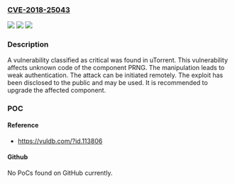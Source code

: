 ### [CVE-2018-25043](https://cve.mitre.org/cgi-bin/cvename.cgi?name=CVE-2018-25043)
![](https://img.shields.io/static/v1?label=Product&message=uTorrent&color=blue)
![](https://img.shields.io/static/v1?label=Version&message=n%2Fa&color=blue)
![](https://img.shields.io/static/v1?label=Vulnerability&message=CWE-287%20Improper%20Authentication&color=brighgreen)

### Description

A vulnerability classified as critical was found in uTorrent. This vulnerability affects unknown code of the component PRNG. The manipulation leads to weak authentication. The attack can be initiated remotely. The exploit has been disclosed to the public and may be used. It is recommended to upgrade the affected component.

### POC

#### Reference
- https://vuldb.com/?id.113806

#### Github
No PoCs found on GitHub currently.

